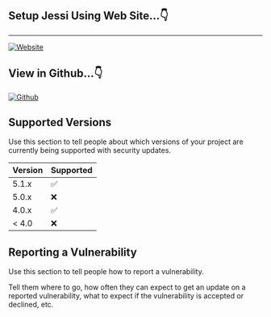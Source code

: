 ## Setup Jessi Using Web Site...👇 
  ----------------------------------

[![Website](https://img.shields.io/badge/Select-Website-pink.svg)](https://whiteshadowofficial.github.io/body-html-1/)

## View in Github...👇

[![Github](https://img.shields.io/badge/Select-Github-white.svg)](https://github.com/whiteshadowofficial/Jessi-WhatsApp-Bot-MD)



## Supported Versions

Use this section to tell people about which versions of your project are
currently being supported with security updates.

| Version | Supported          |
| ------- | ------------------ |
| 5.1.x   | :white_check_mark: |
| 5.0.x   | :x:                |
| 4.0.x   | :white_check_mark: |
| < 4.0   | :x:                |

## Reporting a Vulnerability

Use this section to tell people how to report a vulnerability.

Tell them where to go, how often they can expect to get an update on a
reported vulnerability, what to expect if the vulnerability is accepted or
declined, etc.
